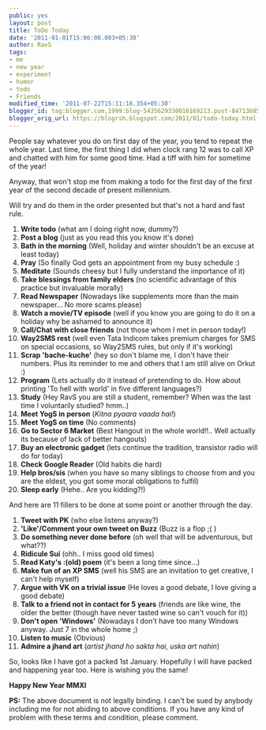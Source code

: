 ```yaml
---
public: yes
layout: post
title: ToDo Today
date: '2011-01-01T15:06:00.003+05:30'
author: RavS
tags:
- me
- new year
- experiment
- humor
- todo
- Friends
modified_time: '2011-07-22T15:11:16.354+05:30'
blogger_id: tag:blogger.com,1999:blog-5435629330016169213.post-8471368595974423051
blogger_orig_url: https://blogrsh.blogspot.com/2011/01/todo-today.html
---
```


People say whatever you do on first day of the year, you tend to repeat the whole year. Last time, the first thing I did when clock rang 12 was to call XP and chatted with him for some good time. Had a tiff with him for sometime of the year!

Anyway, that won't stop me from making a todo for the first day of the first year of the second decade of present millennium. 

Will try and do them in the order presented but that's not a hard and fast rule.

1.  **Write todo** (what am I doing right now, dummy?)
2.  **Post a blog** (just as you read this you know it's done)
3.  **Bath in the morning** (Well, holiday and winter shouldn't be an excuse at least today)
4.  **Pray** (So finally God gets an appointment from my busy schedule :)
5.  **Meditate** (Sounds cheesy but I fully understand the importance of it)
6.  **Take blessings from family elders** (no scientific advantage of this practice but invaluable morally)
7.  **Read Newspaper** (Nowadays like supplements more than the main newspaper... No more scams please)
8.  **Watch a movie/TV episode** (well if you know you are going to do it on a holiday why be ashamed to announce it)
9.  **Call/Chat with close friends** (not those whom I met in person today!)
10.  **Way2SMS rest** (well even Tata Indicom takes premium charges for SMS on special occasions, so Way2SMS rules, but only if it's working)
11.  **Scrap 'bache-kuche'** (hey so don't blame me, I don't have their numbers. Plus its reminder to me and others that I am still alive on Orkut :)
12.  **Program** (Lets actually do it instead of pretending to do. How about printing 'To hell with world' in five different languages?)
13.  **Study** (Hey RavS you are still a student, remember? When was the last time I voluntarily studied? hmm..)
14.  **Meet YogS in person** (_Kitna pyaara vaada hai!_)
15.  **Meet YogS on time** (No comments)
16.  **Go to Sector 6 Market** (Best Hangout in the whole world!!.. Well actually its because of lack of better hangouts)
17.  **Buy an electronic gadget** (lets continue the tradition, transistor radio will do for today)
18.  **Check Google Reader** (Old habits die hard)
19.  **Help bros/sis** (when you have so many siblings to choose from and you are the eldest, you got some moral obligations to fulfil)
20.  **Sleep early** (Hehe.. Are you kidding?!)

And here are 11 fillers to be done at some point or another through the day.

1.  **Tweet with PK** (who else listens anyway?)
2.  **'Like'/Comment your own tweet on Buzz** (Buzz is a flop ;( )
3.  **Do something never done before** (oh well that will be adventurous, but what??)
4.  **Ridicule Sui** (ohh.. I miss good old times)
5.  **Read Katy's :(old) poem** (it's been a long time since...)
6.  **Make fun of an XP SMS** (well his SMS are an invitation to get creative, I can't help myself)
7.  **Argue with VK on a trivial issue** (He loves a good debate, I love giving a good debate)
8.  **Talk to a friend not in contact for 5 years** (friends are like wine, the older the better (though have never tasted wine so can't vouch for it))
9.  **Don't open 'Windows'** (Nowadays I don't have too many Windows anyway. Just 7 in the whole home ;)
10.  **Listen to music** (Obvious)
11.  **Admire a jhand art** (_artist jhand ho sakta hai, uska art nahin_)
  
So, looks like I have got a packed 1st January. Hopefully I will have packed and happening year too. Here is wishing you the same!

**Happy New Year MMXI**

**PS:** The above document is not legally binding. I can't be sued by anybody including me for not abiding to above conditions. If you have any kind of problem with these terms and condition, please comment.